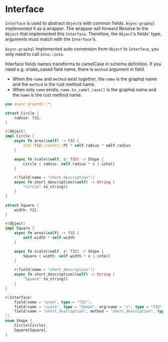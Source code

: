 # Interface

`Interface` is used to abstract `Object`s with common fields.
`Async-graphql` implemented it as a wrapper.
The wrapper will forward Resolve to the `Object` that implemented this `Interface`.
Therefore, the `Object`'s fields' type, arguments must match with the `Interface`'s.

`Async-graphql` implemented auto conversion from `Object` to `Interface`, you only need to call `Into::into`.

Interface fields names transforms to camelCase in schema definition.
If you need e.g. snake_cased field name, there is `method` argument in field.

- When the `name` and `method` exist together, the `name` is the graphql name and the `method` is the rust method name.
- When only `name` exists, `name.to_camel_case()` is the graphql name and the `name` is the rust method name.

```rust
use async_graphql::*;

struct Circle {
    radius: f32,
}

#[Object]
impl Circle {
    async fn area(&self) -> f32 {
        std::f32::consts::PI * self.radius * self.radius
    }

    async fn scale(&self, s: f32) -> Shape {
        Circle { radius: self.radius * s }.into()
    }

    #[field(name = "short_description")]
    async fn short_description(&self) -> String {
        "Circle".to_string()
    }
}

struct Square {
    width: f32,
}

#[Object]
impl Square {
    async fn area(&self) -> f32 {
        self.width * self.width
    }

    async fn scale(&self, s: f32) -> Shape {
        Square { width: self.width * s }.into()
    }

    #[field(name = "short_description")]
    async fn short_description(&self) -> String {
        "Square".to_string()
    }
}

#[Interface(
    field(name = "area", type = "f32"),
    field(name = "scale", type = "Shape", arg(name = "s", type = "f32"))
    field(name = "short_description", method = "short_description", type = "String")
)]
enum Shape {
    Circle(Circle),
    Square(Square),
}
```
